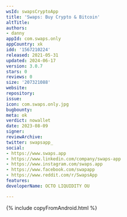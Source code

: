 ```yaml
---
wsId: swapsCryptoApp
title: 'Swaps: Buy Crypto & Bitcoin'
altTitle: 
authors:
- danny
appId: com.swaps.only
appCountry: xk
idd: '1567210224'
released: 2021-05-31
updated: 2024-06-17
version: 3.0.7
stars: 0
reviews: 0
size: '207321088'
website: 
repository: 
issue: 
icon: com.swaps.only.jpg
bugbounty: 
meta: ok
verdict: nowallet
date: 2023-08-09
signer: 
reviewArchive: 
twitter: swapsapp_
social:
- https://www.swaps.app
- https://www.linkedin.com/company/swaps-app
- https://www.instagram.com/swaps.app
- https://www.facebook.com/swapapp
- https://www.reddit.com/r/SwapsApp
features: 
developerName: OCTO LIQUIDITY OU

---
```


{% include copyFromAndroid.html %}